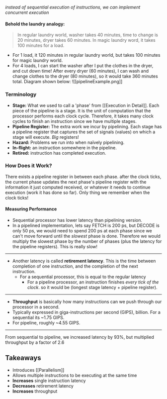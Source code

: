 *instead of sequential execution of instructions, we can implement concurrent execution*
#### **Behold the laundry analogy:**
>In regular laundry world, washer takes 40 minutes, time to change is 20 minutes, dryer takes 60 minutes. In magic laundry word, it takes 100 minutes for a load.

- For 1 load, it 120 minutes in regular laundry world, but takes 100 minutes for magic laundry world.
- For 4 loads, I can start the washer after I put the clothes in the dryer, and cut down time! After every dryer (60 minutes), I can wash and change clothes to the dryer (80 minutes), so it would take $360$ minutes total. Diagram shown below:
![[pipelineExample.png]]


### Terminology
- **Stage:** What we used to call a 'phase' from [[Execution in Detail]]. Each piece of the pipeline is a stage. It is the unit of computation that the processor performs each clock cycle. Therefore, it takes many clock cycles to finish an instruction since we have multiple stages.
- **Pipeline Register:** The extra work we incur by pipelining. Each stage has a pipeline register that captures the set of signals  (values) on which a stage will execute. *Big* registers!
- **Hazard:** Problems we run into when naïvely pipelining.
- **In-flight:** an instruction somewhere in the pipeline.
- **Retired:** instruction has completed execution.
### How Does it Work?
There exists a pipeline register in between each phase. after the clock ticks, the current phase updates the next phase's pipeline register with the information it just computed received, or whatever it needs to continue execution (work it has done so far). Only thing we remember when the clock ticks!
#### Measuring Performance
- Sequential processor has lower latency than pipelining version.
- In a pipelined implementation, lets say FETCH is 200 ps, but DECODE is only 50 ps, we would need to spend 200 ps at each phase since we can't move forward until the *slowest* phase is done. Therefore we would multiply the slowest phase by the number of phases (plus the latency for the pipeline registers). This is really slow!
---
- Another latency is called **retirement latency**. This is the time between completion of one instruction, and the completion of the next instruction.
	- For a sequential processor, this is equal to the regular latency
		- For a pipeline processor, an instruction finishes *every tick of the clock*. so it would be (longest stage latency + pipeline register). 
---
- **Throughput** is basically how many instructions can we push through our processor in a second.
- Typically expressed in giga-instructions per second (GIPS), billion. For a sequential its ~1.75 GIPS.
- For pipeline, roughly ~4.55 GIPS.
---
From sequential to pipeline, we increased latency by 93%, but multiplied throughput by a factor of 2.6

## Takeaways
- Introduces [[Parallelism]]
- Allows multiple instructions to be executing at the same time
- **Increases** single instruction latency
- **Decreases** retirement latency
- **Increases** throughput